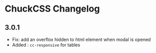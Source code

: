 # ChuckCSS Changelog

## 3.0.1

* Fix: add an overflox hidden to html element when modal is opened
* Added : `cc-responsive` for tables
